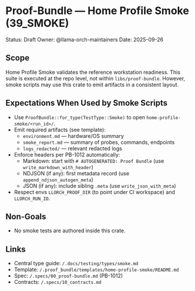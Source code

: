 # Proof-Bundle — Home Profile Smoke (39_SMOKE)

Status: Draft
Owner: @llama-orch-maintainers
Date: 2025-09-26

## Scope
Home Profile Smoke validates the reference workstation readiness. This suite is executed at the repo level, not within `libs/proof-bundle`. However, smoke scripts may use this crate to emit artifacts in a consistent layout.

## Expectations When Used by Smoke Scripts
- Use `ProofBundle::for_type(TestType::Smoke)` to open `home-profile-smoke/<run_id>/`.
- Emit required artifacts (see template):
  - `environment.md` — hardware/OS summary
  - `smoke_report.md` — summary of probes, commands, endpoints
  - `logs_redacted/` — relevant redacted logs
- Enforce headers per PB-1012 automatically:
  - Markdown: start with `# AUTOGENERATED: Proof Bundle` (use `write_markdown_with_header`)
  - NDJSON (if any): first metadata record (use `append_ndjson_autogen_meta`)
  - JSON (if any): include sibling `.meta` (use `write_json_with_meta`)
- Respect envs `LLORCH_PROOF_DIR` (to point under CI workspace) and `LLORCH_RUN_ID`.

## Non-Goals
- No smoke tests are authored inside this crate.

## Links
- Central type guide: `/.docs/testing/types/smoke.md`
- Template: `/.proof_bundle/templates/home-profile-smoke/README.md`
- Spec: `/.specs/00_proof-bundle.md` (PB-1012)
- Contracts: `/.specs/10_contracts.md`

